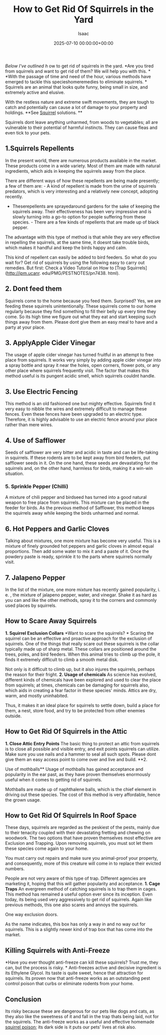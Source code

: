 ﻿---
title: How to Get Rid Of Squirrels in the Yard
description: Below I've outlined h ow to get rid of squirrels in the yard. Are you tired from squirrels and want to get rid of them? We will help you with this.
slug: /how-to-get-rid-of-squirrels-in-the-yard/
date: 2025-07-10 00:00:00+00:00
lastmod: 2025-07-10 00:00:00+03:00
author: Isaac
categories:
- Guide
- Squirrels
tags:
- guide
- rid
- squirrel
layout: post
---

*Below I've outlined h* ow to get rid of squirrels in the yard. *Are you tired from squirrels and want to get rid of them? We will help you with this. * *With the passage of time and need of the hour, various methods have emerged to tackle this specieshomeremedies to eliminate squirrels. * Squirrels are an animal that looks quite funny, being small in size, and extremely active and elusive.

With the restless nature and extreme swift movements, they are tough to catch and potentially can cause a lot of damage to your property and holdings. **See [Squirrel](https://pestpolicy.com/do-squirrels-attack-humans/) solutions. **

Squirrels dont leave anything unharmed, from woods to vegetables; all are vulnerable to their potential of harmful instincts. They can cause fleas and even tick to your pets.

##  1.Squirrels Repellents

In the present world, there are numerous products available in the market. These products come in a wide variety. Most of them are made with natural ingredients, which aids in keeping the squirrels away from the place.

There are different ways of how these repellents are being made presently; a few of them are: - A kind of repellent is made from the urine of squirrels predators, which is very interesting and a relatively new concept, adopting recently.

- Theserepellents are sprayedaround gardens for the sake of keeping the squirrels away. Their effectiveness has been very impressive and is slowly turning into a go-to option for people suffering from these species. - There are a few kinds of repellents that are made up of black pepper.

The advantage with this type of method is that while they are very effective in repelling the squirrels, at the same time, it doesnt take trouble birds, which makes it handful and keep the birds happy and calm.

This kind of repellent can easily be added to bird feeders. So what do you wait for? Get rid of squirrels by using the following easy to carry out remedies. But first: Check a Video Tutorial on How to [Trap Squirrels](http://ipm.ucanr. edu/PMG/PESTNOTES/pn7438. html).

##  2. Dont feed them

Squirrels come to the home because you feed them. Surprised? Yes, we are feeding these squirrels unintentionally. These squirrels come to our home regularly because they find something to fill their belly up every time they come. So its high time we figure out what they eat and start keeping such things away from them. Please dont give them an easy meal to have and a party at your place.

##  3. ApplyApple Cider Vinegar

The usage of apple cider vinegar has turned fruitful in an attempt to free place from squirrels. It works very simply by adding apple cider vinegar into a spray bottle and spray it near the holes, open corners, flower pots, or any other place where squirrels frequently visit. The factor that makes this method useful is its pungent acidic smell, which squirrels couldnt handle.

##  3. Use Electric Fencing

This method is an old fashioned one but mighty effective. Squirrels find it very easy to nibble the wires and extremely difficult to manage these fences. Even these fences have been upgraded to an electric type. Therefore, it is highly advisable to use an electric fence around your place rather than mere wires.

##  4. Use of Safflower

Seeds of safflower are very bitter and acidic in taste and can be life-taking in squirrels. If these rodents are to be kept away from bird feeders, put safflower seeds in it. On the one hand, these seeds are devastating for the squirrels and, on the other hand, harmless for birds, making it a win-win situation.

###  5. Sprinkle Pepper (Chilli)

A mixture of chili pepper and birdseed has turned into a good natural weapon to free place from squirrels. This mixture can be placed in the feeder for birds. As the previous method of Safflower, this method keeps the squirrels away while keeping the birds unharmed and normal.

##  6. Hot Peppers and Garlic Cloves

Talking about mixtures, one more mixture has become very useful. This is a mixture of finely grounded hot peppers and garlic cloves in almost equal proportions. Then add some water to mix it and a paste of it. Once the powdery paste is ready, sprinkle it to the parts where squirrels normally visit.

##  7. Jalapeno Pepper

In the list of the mixture, one more mixture has recently gained popularity, i. e. , the mixture of jalapeno pepper, water, and vinegar. Shake it as hard as you can and like the other methods, spray it to the corners and commonly used places by squirrels.

##  How to Scare Away Squirrels

**1. Squirrel Exclusion Collars** *Want to scare the squirrels? * Scaring the squirrel can be an effective and proactive approach for the exclusion of squirrels. One of the things that really scare out these squirrels is the collar typically made up of sharp metal. These collars are positioned around the trees, poles, and bird feeders. When this animal tries to climb up the pole, it finds it extremely difficult to climb a smooth metal disk.

Not only is it difficult to climb up, but it also injures the squirrels, perhaps the reason for their fright. **2. Usage of chemicals** As science has evolved, different kinds of chemicals have been explored and used to clear the place from squirrels; at times, chemicals can be damaging for squirrels also, which aids in creating a fear factor in these species' minds. Attics are dry, warm, and mostly uninhabited.

Thus, it makes it an ideal place for squirrels to settle down, build a place for them, a nest, store food, and try to be protected from other enemies outside.

##  How to Get Rid Of Squirrels in the Attic

**1. Close Attic Entry Points** The basic thing to protect an attic from squirrels is to close all possible and visible entry, and exit points squirrels can utilize. Make sure you use nails and a hammer to seal all such spots. Please dont give them an easy access point to come over and live and build. **2.

Use of mothballs** Usage of mothballs has gained acceptance and popularity in the ear past, as they have proven themselves enormously useful when it comes to getting rid of squirrels.

Mothballs are made up of naphthalene balls, which is the chief element in driving out these species. The cost of this method is very affordable, hence the grown usage.

##  How to Get Rid Of Squirrels In Roof Space

These days, squirrels are regarded as the peskiest of the pests, mainly due to their tenacity coupled with their devastating fretting and chewing on woodwork. The two options that have proven themselves most effective are Exclusion and Trapping. Upon removing squirrels, you must sot let them these species come again to your home.

You must carry out repairs and make sure you animal-proof your property, and consequently, more of this creature will come in to replace their evicted numbers.

People are not very aware of this type of trap. Different agencies are marketing it, hoping that this will gather popularity and acceptance. **1. Cage Traps** An evergreen method of catching squirrels is to trap them in cages. This method has remained a useful option ever since its inception. Even today, its being used very aggressively to get rid of squirrels. Again like previous methods, this one also scares and annoys the squirrels.

One way exclusion doors.

As the name indicates, this box has only a way in and no way out for squirrels. This is a slightly newer kind of trap box that has come into the market.

##  Killing Squirrels with Anti-Freeze

*Have you ever thought anti-freeze can kill these squirrels? Trust me, they can, but the process is risky. * Anti-freezes active and decisive ingredient is its Ethylene Glycol. Its taste is quite sweet, hence that attraction for squirrels. Its proven now that anti-freeze works as an outstanding pest control poison that curbs or eliminate rodents from your home.

##  Conclusion

Its risky because these are dangerous for our pets like dogs and cats, as they also like the sweetness of it and fall in the trap thats being laid, not for the squirrels. The anti-freeze works as a useful and effective homemade [squirrel poison](https://pestpolicy.com/best-poison-for-squirrels/); its dark side is it puts our pets' lives at risk also.

